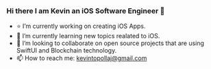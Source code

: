 ### Hi there I am Kevin an iOS Software Engineer 👋

- ⭐️ I’m currently working on creating iOS Apps.
- 🌱 I’m currently learning new topics realated to iOS.
- 💼 I’m looking to collaborate on open source projects that are using SwiftUI and Blockchain technology.
- 📫 How to reach me: kevintopollaj@gmail.com
